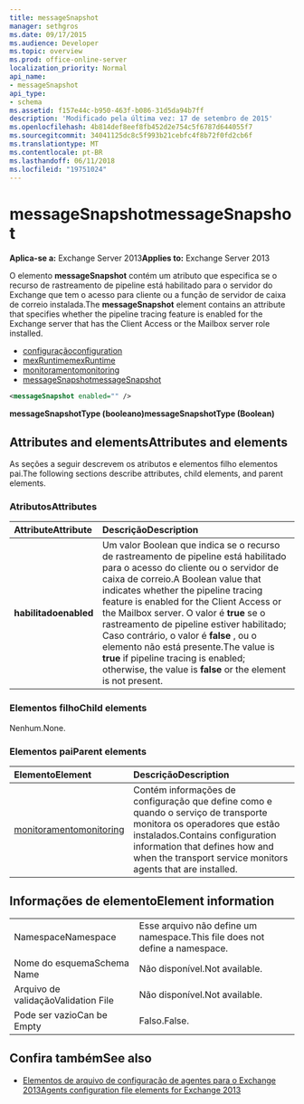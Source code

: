 ```yaml
---
title: messageSnapshot
manager: sethgros
ms.date: 09/17/2015
ms.audience: Developer
ms.topic: overview
ms.prod: office-online-server
localization_priority: Normal
api_name:
- messageSnapshot
api_type:
- schema
ms.assetid: f157e44c-b950-463f-b086-31d5da94b7ff
description: 'Modificado pela última vez: 17 de setembro de 2015'
ms.openlocfilehash: 4b814def8eef8fb452d2e754c5f6787d644055f7
ms.sourcegitcommit: 34041125dc8c5f993b21cebfc4f8b72f0fd2cb6f
ms.translationtype: MT
ms.contentlocale: pt-BR
ms.lasthandoff: 06/11/2018
ms.locfileid: "19751024"
---
```

# <a name="messagesnapshot"></a><span data-ttu-id="8165c-103">messageSnapshot</span><span class="sxs-lookup"><span data-stu-id="8165c-103">messageSnapshot</span></span>

<span data-ttu-id="8165c-104">**Aplica-se a:** Exchange Server 2013</span><span class="sxs-lookup"><span data-stu-id="8165c-104">**Applies to:** Exchange Server 2013</span></span>
  
<span data-ttu-id="8165c-105">O elemento **messageSnapshot** contém um atributo que especifica se o recurso de rastreamento de pipeline está habilitado para o servidor do Exchange que tem o acesso para cliente ou a função de servidor de caixa de correio instalada.</span><span class="sxs-lookup"><span data-stu-id="8165c-105">The **messageSnapshot** element contains an attribute that specifies whether the pipeline tracing feature is enabled for the Exchange server that has the Client Access or the Mailbox server role installed.</span></span> 
  
- [<span data-ttu-id="8165c-106">configuração</span><span class="sxs-lookup"><span data-stu-id="8165c-106">configuration</span></span>](configuration.md)  
- [<span data-ttu-id="8165c-107">mexRuntime</span><span class="sxs-lookup"><span data-stu-id="8165c-107">mexRuntime</span></span>](mexruntime.md) 
- [<span data-ttu-id="8165c-108">monitoramento</span><span class="sxs-lookup"><span data-stu-id="8165c-108">monitoring</span></span>](monitoring.md) 
- [<span data-ttu-id="8165c-109">messageSnapshot</span><span class="sxs-lookup"><span data-stu-id="8165c-109">messageSnapshot</span></span>](messagesnapshot.md)
  
```XML
<messageSnapshot enabled="" />
```

<span data-ttu-id="8165c-110">**messageSnapshotType (booleano)**</span><span class="sxs-lookup"><span data-stu-id="8165c-110">**messageSnapshotType (Boolean)**</span></span>

## <a name="attributes-and-elements"></a><span data-ttu-id="8165c-111">Attributes and elements</span><span class="sxs-lookup"><span data-stu-id="8165c-111">Attributes and elements</span></span>

<span data-ttu-id="8165c-112">As seções a seguir descrevem os atributos e elementos filho elementos pai.</span><span class="sxs-lookup"><span data-stu-id="8165c-112">The following sections describe attributes, child elements, and parent elements.</span></span>
  
### <a name="attributes"></a><span data-ttu-id="8165c-113">Atributos</span><span class="sxs-lookup"><span data-stu-id="8165c-113">Attributes</span></span>

|<span data-ttu-id="8165c-114">**Attribute**</span><span class="sxs-lookup"><span data-stu-id="8165c-114">**Attribute**</span></span>|<span data-ttu-id="8165c-115">**Descrição**</span><span class="sxs-lookup"><span data-stu-id="8165c-115">**Description**</span></span>|
|:-----|:-----|
|<span data-ttu-id="8165c-116">**habilitado**</span><span class="sxs-lookup"><span data-stu-id="8165c-116">**enabled**</span></span> <br/> |<span data-ttu-id="8165c-117">Um valor Boolean que indica se o recurso de rastreamento de pipeline está habilitado para o acesso do cliente ou o servidor de caixa de correio.</span><span class="sxs-lookup"><span data-stu-id="8165c-117">A Boolean value that indicates whether the pipeline tracing feature is enabled for the Client Access or the Mailbox server.</span></span> <span data-ttu-id="8165c-118">O valor é **true** se o rastreamento de pipeline estiver habilitado; Caso contrário, o valor é **false** , ou o elemento não está presente.</span><span class="sxs-lookup"><span data-stu-id="8165c-118">The value is **true** if pipeline tracing is enabled; otherwise, the value is **false** or the element is not present.</span></span>  <br/> |
   
### <a name="child-elements"></a><span data-ttu-id="8165c-119">Elementos filho</span><span class="sxs-lookup"><span data-stu-id="8165c-119">Child elements</span></span>

<span data-ttu-id="8165c-120">Nenhum.</span><span class="sxs-lookup"><span data-stu-id="8165c-120">None.</span></span>
  
### <a name="parent-elements"></a><span data-ttu-id="8165c-121">Elementos pai</span><span class="sxs-lookup"><span data-stu-id="8165c-121">Parent elements</span></span>

|<span data-ttu-id="8165c-122">**Elemento**</span><span class="sxs-lookup"><span data-stu-id="8165c-122">**Element**</span></span>|<span data-ttu-id="8165c-123">**Descrição**</span><span class="sxs-lookup"><span data-stu-id="8165c-123">**Description**</span></span>|
|:-----|:-----|
|[<span data-ttu-id="8165c-124">monitoramento</span><span class="sxs-lookup"><span data-stu-id="8165c-124">monitoring</span></span>](monitoring.md) <br/> |<span data-ttu-id="8165c-125">Contém informações de configuração que define como e quando o serviço de transporte monitora os operadores que estão instalados.</span><span class="sxs-lookup"><span data-stu-id="8165c-125">Contains configuration information that defines how and when the transport service monitors agents that are installed.</span></span>  <br/> |
   
## <a name="element-information"></a><span data-ttu-id="8165c-126">Informações de elemento</span><span class="sxs-lookup"><span data-stu-id="8165c-126">Element information</span></span>

|||
|:-----|:-----|
|<span data-ttu-id="8165c-127">Namespace</span><span class="sxs-lookup"><span data-stu-id="8165c-127">Namespace</span></span>  <br/> |<span data-ttu-id="8165c-128">Esse arquivo não define um namespace.</span><span class="sxs-lookup"><span data-stu-id="8165c-128">This file does not define a namespace.</span></span>  <br/> |
|<span data-ttu-id="8165c-129">Nome do esquema</span><span class="sxs-lookup"><span data-stu-id="8165c-129">Schema Name</span></span>  <br/> |<span data-ttu-id="8165c-130">Não disponível.</span><span class="sxs-lookup"><span data-stu-id="8165c-130">Not available.</span></span>  <br/> |
|<span data-ttu-id="8165c-131">Arquivo de validação</span><span class="sxs-lookup"><span data-stu-id="8165c-131">Validation File</span></span>  <br/> |<span data-ttu-id="8165c-132">Não disponível.</span><span class="sxs-lookup"><span data-stu-id="8165c-132">Not available.</span></span>  <br/> |
|<span data-ttu-id="8165c-133">Pode ser vazio</span><span class="sxs-lookup"><span data-stu-id="8165c-133">Can be Empty</span></span>  <br/> |<span data-ttu-id="8165c-134">Falso.</span><span class="sxs-lookup"><span data-stu-id="8165c-134">False.</span></span>  <br/> |
   
## <a name="see-also"></a><span data-ttu-id="8165c-135">Confira também</span><span class="sxs-lookup"><span data-stu-id="8165c-135">See also</span></span>

- [<span data-ttu-id="8165c-136">Elementos de arquivo de configuração de agentes para o Exchange 2013</span><span class="sxs-lookup"><span data-stu-id="8165c-136">Agents configuration file elements for Exchange 2013</span></span>](agents-configuration-file-elements-for-exchange-2013.md)

